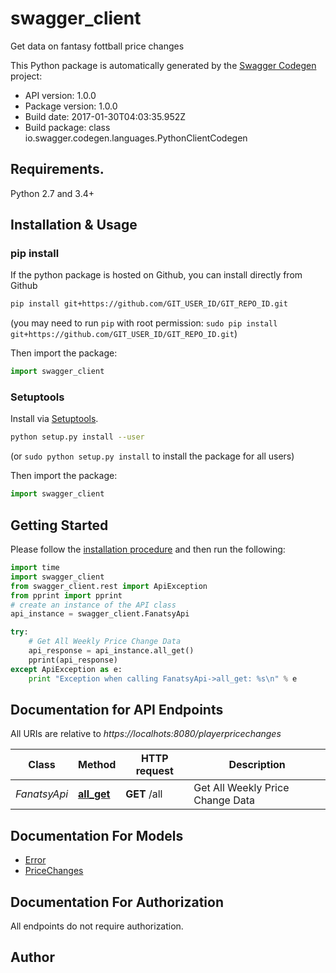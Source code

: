 # swagger_client
Get data on fantasy fottball price changes

This Python package is automatically generated by the [Swagger Codegen](https://github.com/swagger-api/swagger-codegen) project:

- API version: 1.0.0
- Package version: 1.0.0
- Build date: 2017-01-30T04:03:35.952Z
- Build package: class io.swagger.codegen.languages.PythonClientCodegen

## Requirements.

Python 2.7 and 3.4+

## Installation & Usage
### pip install

If the python package is hosted on Github, you can install directly from Github

```sh
pip install git+https://github.com/GIT_USER_ID/GIT_REPO_ID.git
```
(you may need to run `pip` with root permission: `sudo pip install git+https://github.com/GIT_USER_ID/GIT_REPO_ID.git`)

Then import the package:
```python
import swagger_client 
```

### Setuptools

Install via [Setuptools](http://pypi.python.org/pypi/setuptools).

```sh
python setup.py install --user
```
(or `sudo python setup.py install` to install the package for all users)

Then import the package:
```python
import swagger_client
```

## Getting Started

Please follow the [installation procedure](#installation--usage) and then run the following:

```python
import time
import swagger_client
from swagger_client.rest import ApiException
from pprint import pprint
# create an instance of the API class
api_instance = swagger_client.FanatsyApi

try:
    # Get All Weekly Price Change Data
    api_response = api_instance.all_get()
    pprint(api_response)
except ApiException as e:
    print "Exception when calling FanatsyApi->all_get: %s\n" % e

```

## Documentation for API Endpoints

All URIs are relative to *https://localhots:8080/playerpricechanges*

Class | Method | HTTP request | Description
------------ | ------------- | ------------- | -------------
*FanatsyApi* | [**all_get**](docs/FanatsyApi.md#all_get) | **GET** /all | Get All Weekly Price Change Data


## Documentation For Models

 - [Error](docs/Error.md)
 - [PriceChanges](docs/PriceChanges.md)


## Documentation For Authorization

 All endpoints do not require authorization.


## Author



